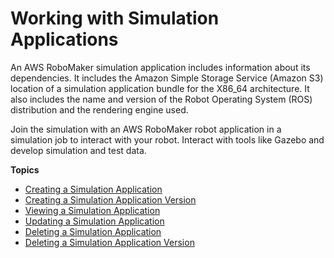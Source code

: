# Working with Simulation Applications<a name="managing-simulation-applications"></a>

An AWS RoboMaker simulation application includes information about its dependencies\. It includes the Amazon Simple Storage Service \(Amazon S3\) location of a simulation application bundle for the X86\_64 architecture\. It also includes the name and version of the Robot Operating System \(ROS\) distribution and the rendering engine used\. 

Join the simulation with an AWS RoboMaker robot application in a simulation job to interact with your robot\. Interact with tools like Gazebo and develop simulation and test data\.

**Topics**
+ [Creating a Simulation Application](create-simulation-application.md)
+ [Creating a Simulation Application Version](create-simulation-application-version.md)
+ [Viewing a Simulation Application](describe-simulation-application.md)
+ [Updating a Simulation Application](update-simulation-application.md)
+ [Deleting a Simulation Application](delete-simulation-application.md)
+ [Deleting a Simulation Application Version](delete-simulation-application-version.md)